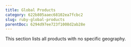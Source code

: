 ```yaml
---
title: Global Products
category: 622b805aaec68102ea7fcbc2
slug: ruby-global-products
parentDoc: 6294d97ee723f1008d2ab28e
---
```


This section lists all products with no specific geography.
